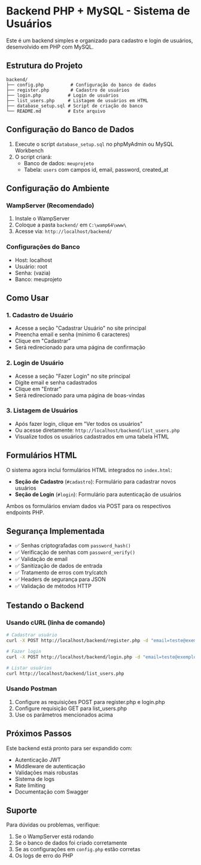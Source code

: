 # Backend PHP + MySQL - Sistema de Usuários

Este é um backend simples e organizado para cadastro e login de usuários, desenvolvido em PHP com MySQL.

## Estrutura do Projeto

```
backend/
├── config.php          # Configuração do banco de dados
├── register.php        # Cadastro de usuários
├── login.php          # Login de usuários
├── list_users.php     # Listagem de usuários em HTML
├── database_setup.sql # Script de criação do banco
└── README.md          # Este arquivo
```

## Configuração do Banco de Dados

1. Execute o script `database_setup.sql` no phpMyAdmin ou MySQL Workbench
2. O script criará:
   - Banco de dados: `meuprojeto`
   - Tabela: `users` com campos id, email, password, created_at

## Configuração do Ambiente

### WampServer (Recomendado)
1. Instale o WampServer
2. Coloque a pasta `backend/` em `C:\wamp64\www\`
3. Acesse via: `http://localhost/backend/`

### Configurações do Banco
- Host: localhost
- Usuário: root
- Senha: (vazia)
- Banco: meuprojeto

## Como Usar

### 1. Cadastro de Usuário
- Acesse a seção "Cadastrar Usuário" no site principal
- Preencha email e senha (mínimo 6 caracteres)
- Clique em "Cadastrar"
- Será redirecionado para uma página de confirmação

### 2. Login de Usuário
- Acesse a seção "Fazer Login" no site principal
- Digite email e senha cadastrados
- Clique em "Entrar"
- Será redirecionado para uma página de boas-vindas

### 3. Listagem de Usuários
- Após fazer login, clique em "Ver todos os usuários"
- Ou acesse diretamente: `http://localhost/backend/list_users.php`
- Visualize todos os usuários cadastrados em uma tabela HTML

## Formulários HTML

O sistema agora inclui formulários HTML integrados no `index.html`:

- **Seção de Cadastro** (`#cadastro`): Formulário para cadastrar novos usuários
- **Seção de Login** (`#login`): Formulário para autenticação de usuários

Ambos os formulários enviam dados via POST para os respectivos endpoints PHP.

## Segurança Implementada

- ✅ Senhas criptografadas com `password_hash()`
- ✅ Verificação de senhas com `password_verify()`
- ✅ Validação de email
- ✅ Sanitização de dados de entrada
- ✅ Tratamento de erros com try/catch
- ✅ Headers de segurança para JSON
- ✅ Validação de métodos HTTP

## Testando o Backend

### Usando cURL (linha de comando)
```bash
# Cadastrar usuário
curl -X POST http://localhost/backend/register.php -d "email=teste@exemplo.com" -d "password=123456"

# Fazer login
curl -X POST http://localhost/backend/login.php -d "email=teste@exemplo.com" -d "password=123456"

# Listar usuários
curl http://localhost/backend/list_users.php
```

### Usando Postman
1. Configure as requisições POST para register.php e login.php
2. Configure requisição GET para list_users.php
3. Use os parâmetros mencionados acima

## Próximos Passos

Este backend está pronto para ser expandido com:
- Autenticação JWT
- Middleware de autenticação
- Validações mais robustas
- Sistema de logs
- Rate limiting
- Documentação com Swagger

## Suporte

Para dúvidas ou problemas, verifique:
1. Se o WampServer está rodando
2. Se o banco de dados foi criado corretamente
3. Se as configurações em `config.php` estão corretas
4. Os logs de erro do PHP

